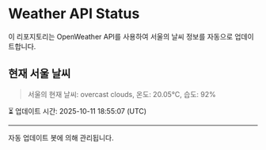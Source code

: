 
# Weather API Status

이 리포지토리는 OpenWeather API를 사용하여 서울의 날씨 정보를 자동으로 업데이트합니다.

## 현재 서울 날씨
> 서울의 현재 날씨: overcast clouds, 온도: 20.05°C, 습도: 92%

⏳ 업데이트 시간: 2025-10-11 18:55:07 (UTC)

---
자동 업데이트 봇에 의해 관리됩니다.
